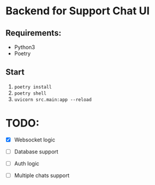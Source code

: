 # Backend for Support Chat UI

## Requirements:
- Python3
- Poetry

## Start
1. `poetry install`
2. `poetry shell`
3. `uvicorn src.main:app --reload`

# TODO:
- [x] Websocket logic
- [ ] Database support
- [ ] Auth logic
- [ ] Multiple chats support

